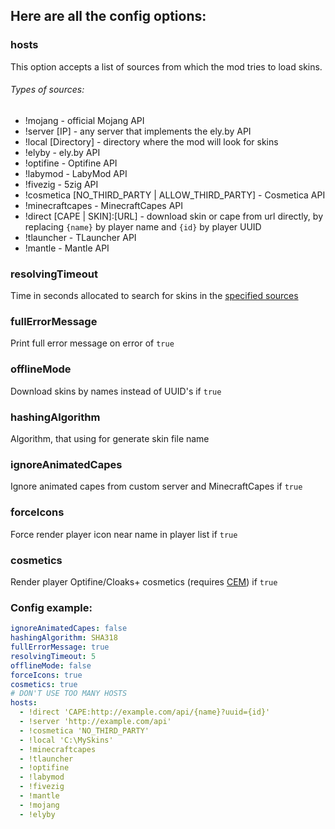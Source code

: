 ## Here are all the config options:

### hosts

This option accepts a list of sources from which the mod tries to load skins.

###### Types of sources:

* !mojang - official Mojang API
* !server [IP] - any server that implements the ely.by API
* !local [Directory] - directory where the mod will look for skins
* !elyby - ely.by API
* !optifine - Optifine API
* !labymod - LabyMod API
* !fivezig - 5zig API
* !cosmetica [NO_THIRD_PARTY | ALLOW_THIRD_PARTY] - Cosmetica API
* !minecraftcapes - MinecraftCapes API
* !direct [CAPE | SKIN]:[URL] - download skin or cape from url directly, by replacing ``{name}`` by player name
  and ``{id}`` by player UUID
* !tlauncher - TLauncher API
* !mantle - Mantle API

### resolvingTimeout

Time in seconds allocated to search for skins in the [specified sources](#hosts)

### fullErrorMessage

Print full error message on error of ``true``

### offlineMode

Download skins by names instead of UUID's if ``true``

### hashingAlgorithm

Algorithm, that using for generate skin file name

### ignoreAnimatedCapes

Ignore animated capes from custom server and MinecraftCapes if ``true``

### forceIcons

Force render player icon near name in player list if ``true``

### cosmetics

Render player Optifine/Cloaks+ cosmetics (requires [CEM](https://www.curseforge.com/minecraft/mc-mods/custom-entity-models-cem)) if ``true``

### Config example:

```yaml
ignoreAnimatedCapes: false
hashingAlgorithm: SHA318
fullErrorMessage: true
resolvingTimeout: 5
offlineMode: false
forceIcons: true
cosmetics: true
# DON'T USE TOO MANY HOSTS
hosts:
  - !direct 'CAPE:http://example.com/api/{name}?uuid={id}'
  - !server 'http://example.com/api'
  - !cosmetica 'NO_THIRD_PARTY'
  - !local 'C:\MySkins'
  - !minecraftcapes
  - !tlauncher
  - !optifine
  - !labymod
  - !fivezig
  - !mantle
  - !mojang
  - !elyby
```